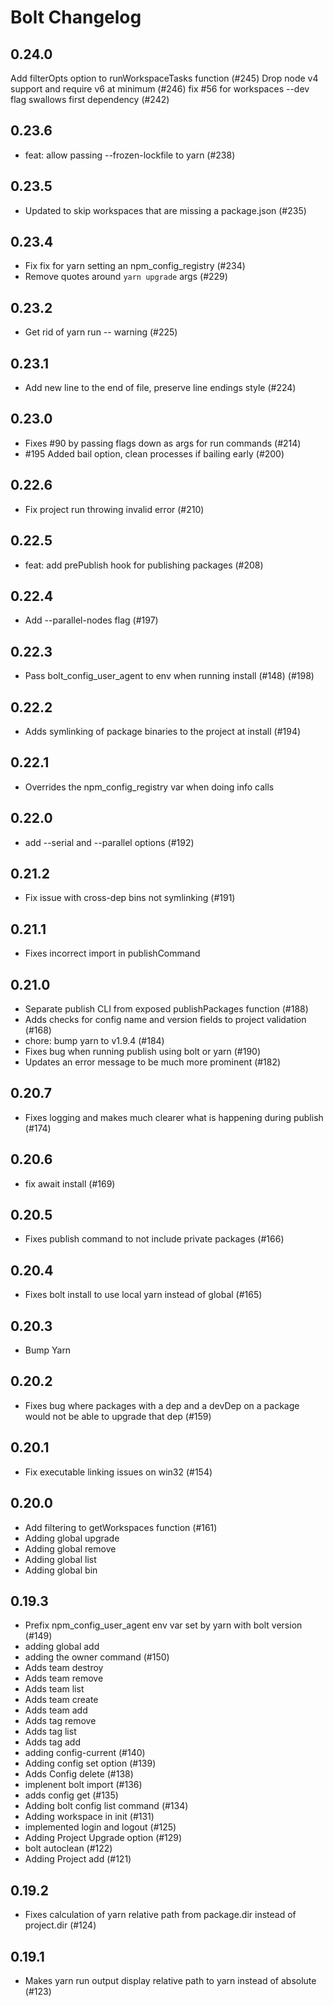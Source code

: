 # Bolt Changelog


## 0.24.0

Add filterOpts option to runWorkspaceTasks function (#245)
Drop node v4 support and require v6 at minimum (#246)
fix #56 for workspaces --dev flag swallows first dependency (#242)

## 0.23.6

* feat: allow passing --frozen-lockfile to yarn (#238)

## 0.23.5

* Updated to skip workspaces that are missing a package.json (#235)

## 0.23.4

* Fix fix for yarn setting an npm_config_registry (#234)
* Remove quotes around `yarn upgrade` args (#229)

## 0.23.2

* Get rid of yarn run -- warning (#225)

## 0.23.1

* Add new line to the end of file, preserve line endings style (#224)

## 0.23.0

* Fixes #90 by passing flags down as args for run commands (#214)
* #195 Added bail option, clean processes if bailing early (#200)

## 0.22.6

* Fix project run throwing invalid error (#210)

## 0.22.5

* feat: add prePublish hook for publishing packages (#208)

## 0.22.4

* Add --parallel-nodes flag (#197)

## 0.22.3

* Pass bolt_config_user_agent to env when running install (#148) (#198)

## 0.22.2

* Adds symlinking of package binaries to the project at install (#194)

## 0.22.1

* Overrides the npm_config_registry var when doing info calls

## 0.22.0

* add --serial and --parallel options (#192)

## 0.21.2

* Fix issue with cross-dep bins not symlinking (#191)

## 0.21.1

* Fixes incorrect import in publishCommand

## 0.21.0

* Separate publish CLI from exposed publishPackages function (#188)
* Adds checks for config name and version fields to project validation (#168)
* chore: bump yarn to v1.9.4 (#184)
* Fixes bug when running publish using bolt or yarn (#190)
* Updates an error message to be much more prominent (#182)

## 0.20.7

* Fixes logging and makes much clearer what is happening during publish (#174)

## 0.20.6

* fix await install (#169)

## 0.20.5

* Fixes publish command to not include private packages (#166)

## 0.20.4

* Fixes bolt install to use local yarn instead of global (#165)

## 0.20.3

* Bump Yarn

## 0.20.2

* Fixes bug where packages with a dep and a devDep on a package would not be able to upgrade that dep (#159)

## 0.20.1

* Fix executable linking issues on win32 (#154)

## 0.20.0

* Add filtering to getWorkspaces function (#161)
* Adding global upgrade
* Adding global remove
* Adding global list
* Adding global bin

## 0.19.3

* Prefix npm_config_user_agent env var set by yarn with bolt version (#149)
* adding global add
* adding the owner command (#150)
* Adds team destroy
* Adds team remove
* Adds team list
* Adds team create
* Adds team add
* Adds tag remove
* Adds tag list
* Adds tag add
* adding config-current (#140)
* Adding config set option (#139)
* Adds Config delete (#138)
* implenent bolt import (#136)
* adds config get (#135)
* Adding bolt config list command (#134)
* Adding workspace in init (#131)
* implemented login and logout (#125)
* Adding Project Upgrade option (#129)
* bolt autoclean (#122)
* Adding Project add <dependency> (#121)

## 0.19.2

* Fixes calculation of yarn relative path from package.dir instead of project.dir (#124)

## 0.19.1

* Makes yarn run output display relative path to yarn instead of absolute (#123)

